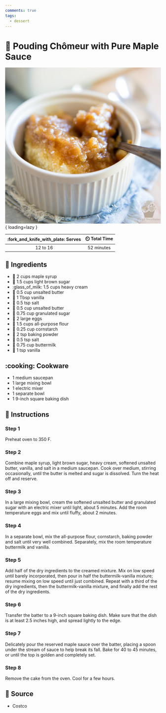 ```yaml
---
comments: true
tags:
  - dessert
---
```

# :custard: Pouding Chômeur with Pure Maple Sauce

![Pouding Chomeur with Pure Maple Sauce][1]{ loading=lazy }

| :fork_and_knife_with_plate: Serves | :timer_clock: Total Time |
|:----------------------------------:|:-----------------------: |
| 12 to 16 | 52 minutes |

## :salt: Ingredients

- :maple_leaf: 2 cups maple syrup
- :maple_leaf: 1.5 cups light brown sugar
- :glass_of_milk: 1.5 cups heavy cream
- :butter: 0.5 cup unsalted butter
- :icecream: 1 Tbsp vanilla
- :salt: 0.5 tsp salt
- :butter: 0.5 cup unsalted butter
- :candy: 0.75 cup granulated sugar
- :egg: 2 large eggs
- :ear_of_rice: 1.5 cups all-purpose flour
- :corn: 0.25 cup cornstarch
- :dash: 2 tsp baking powder
- :salt: 0.5 tsp salt
- :butter: 0.75 cup buttermilk
- :icecream: 1 tsp vanilla

## :cooking: Cookware

- 1 medium saucepan
- 1 large mixing bowl
- 1 electric mixer
- 1 separate bowl
- 1 9-inch square baking dish

## :pencil: Instructions

### Step 1

Preheat oven to 350 F.

### Step 2

Combine maple syrup, light brown sugar, heavy cream, softened unsalted butter, vanilla, and salt in a medium saucepan.
Cook over medium, stirring occasionally, until the butter is melted and sugar is dissolved. Turn the heat off and
reserve.

### Step 3

In a large mixing bowl, cream the softened unsalted butter and granulated sugar with an electric mixer until light,
about 5 minutes. Add the room temperature eggs and mix until fluffy, about 2 minutes.

### Step 4

In a separate bowl, mix the all-purpose flour, cornstarch, baking powder and salt until very well combined. Separately,
mix the room temperature buttermilk and vanilla.

### Step 5

Add half of the dry ingredients to the creamed mixture. Mix on low speed until barely incorporated, then pour in half
the buttermilk-vanilla mixture; resume mixing on low speed until just combined. Repeat with a third of the dry
ingredients, then the buttermilk-vanilla mixture, and finally add the rest of the dry ingredients.

### Step 6

Transfer the batter to a 9-inch square baking dish. Make sure that the dish is at least 2.5 inches high, and spread
lightly to the edge.

### Step 7

Delicately pour the reserved maple sauce over the batter, placing a spoon under the stream of sauce to help break its
fall. Bake for 40 to 45 minutes, or until the top is golden and completely set.

### Step 8

Remove the cake from the oven. Cool for a few hours.

## :link: Source

- Costco

[1]: <../assets/images/pouding-chomeur-with-pure-maple-sauce.jpg>
